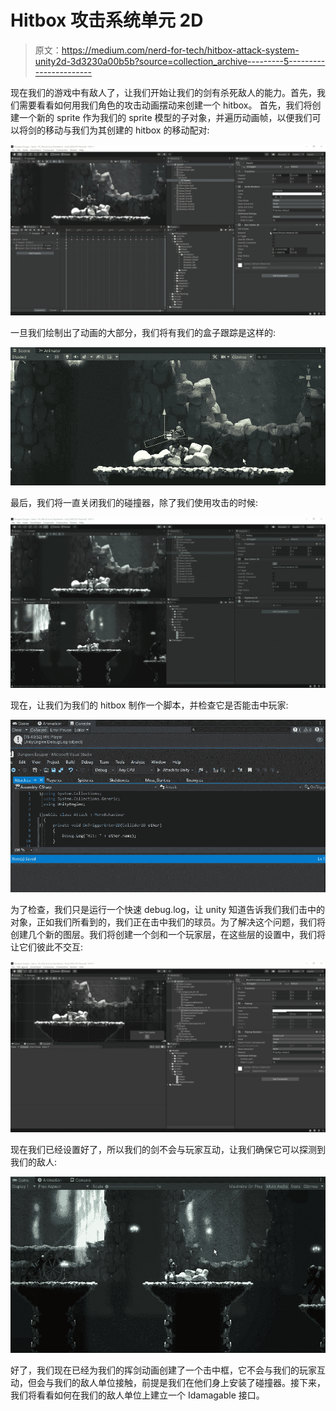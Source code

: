 # Hitbox 攻击系统单元 2D

> 原文：<https://medium.com/nerd-for-tech/hitbox-attack-system-unity2d-3d3230a00b5b?source=collection_archive---------5----------------------->

现在我们的游戏中有敌人了，让我们开始让我们的剑有杀死敌人的能力。首先，我们需要看看如何用我们角色的攻击动画摆动来创建一个 hitbox。
首先，我们将创建一个新的 sprite 作为我们的 sprite 模型的子对象，并遍历动画帧，以便我们可以将剑的移动与我们为其创建的 hitbox 的移动配对:

![](img/ed79f729dad054a9d690fb115bd67785.png)

一旦我们绘制出了动画的大部分，我们将有我们的盒子跟踪是这样的:

![](img/cf5bdd4577c836d7b1e9784f2e33c7dc.png)

最后，我们将一直关闭我们的碰撞器，除了我们使用攻击的时候:

![](img/b3aace6122bc413dfe2cc94133fe8f53.png)

现在，让我们为我们的 hitbox 制作一个脚本，并检查它是否能击中玩家:

![](img/3bb298bdf30c4dc9c30bd0fbe16bbd87.png)

为了检查，我们只是运行一个快速 debug.log，让 unity 知道告诉我们我们击中的对象，正如我们所看到的，我们正在击中我们的球员。为了解决这个问题，我们将创建几个新的图层。我们将创建一个剑和一个玩家层，在这些层的设置中，我们将让它们彼此不交互:

![](img/497df8374fcb3436edad077eb2612782.png)

现在我们已经设置好了，所以我们的剑不会与玩家互动，让我们确保它可以探测到我们的敌人:

![](img/5360fc821723d5b69a7dec363d018ff1.png)

好了，我们现在已经为我们的挥剑动画创建了一个击中框，它不会与我们的玩家互动，但会与我们的敌人单位接触，前提是我们在他们身上安装了碰撞器。接下来，我们将看看如何在我们的敌人单位上建立一个 Idamagable 接口。